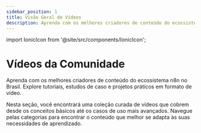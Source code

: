 ```yaml
---
sidebar_position: 1
title: Visão Geral de Vídeos
description: Aprenda com os melhores criadores de conteúdo do ecossistema n8n no Brasil. Explore tutoriais, estudos de caso e projetos práticos em formato de vídeo.
---
```


import IonicIcon from '@site/src/components/IonicIcon';

# <IonicIcon name="videocam-outline" size={32} /> Vídeos da Comunidade

Aprenda com os melhores criadores de conteúdo do ecossistema n8n no Brasil. Explore tutoriais, estudos de caso e projetos práticos em formato de vídeo.

Nesta seção, você encontrará uma coleção curada de vídeos que cobrem desde os conceitos básicos até os casos de uso mais avançados. Navegue pelas categorias para encontrar o conteúdo que melhor se adapta às suas necessidades de aprendizado.